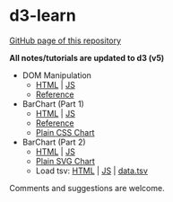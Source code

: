 # d3-learn

[GitHub page of this repository](https://hkpeterpeter.github.io/d3-learn/)

**All notes/tutorials are updated to d3 (v5)**

- DOM Manipulation 
  - [HTML](001_select_p.html) | [JS](001_select_p.js)
  - [Reference](https://d3js.org/)
- BarChart (Part 1)
  - [HTML](002_bar1.html) | [JS](002_bar1.js) 
  - [Reference](https://bost.ocks.org/mike/bar)
  - [Plain CSS Chart](002_bar1_plaincss_chart.html)
- BarChart (Part 2) 
  - [HTML](003_bar2.html) | [JS](003_bar2.js) 
  - [Plain SVG Chart](003_bar2_plain_svg_chart.html)
  - Load tsv: [HTML](004_bar2_tsv.html) | [JS](004_bar2_tsv.js) | [data.tsv](data.tsv)

Comments and suggestions are welcome.
